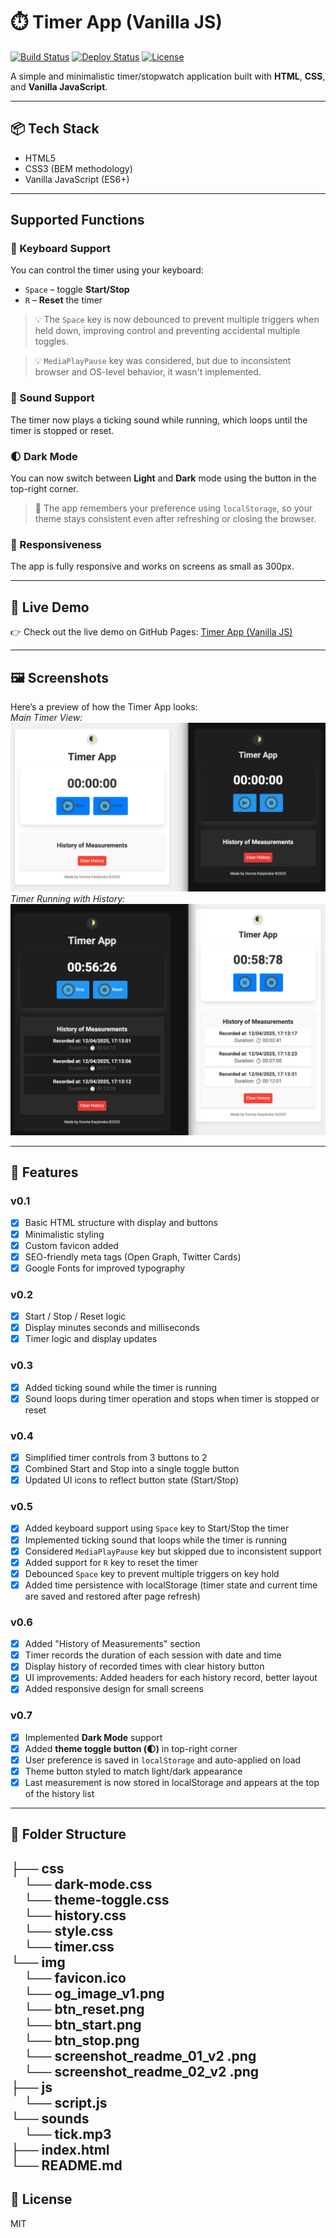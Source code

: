 # ⏱️ Timer App (Vanilla JS)

[![Build Status](https://img.shields.io/github/workflow/status/Dor-Ka/frontend-vanilla-js-timer-app/CI)](https://github.com/Dor-Ka/frontend-vanilla-js-timer-app/actions)
[![Deploy Status](https://img.shields.io/website?url=https%3A%2F%2Fdor-ka.github.io/frontend-vanilla-js-timer-app)](https://dor-ka.github.io/frontend-vanilla-js-timer-app)
[![License](https://img.shields.io/github/license/Dor-Ka/frontend-vanilla-js-timer-app)](https://opensource.org/licenses/MIT)

A simple and minimalistic timer/stopwatch application built with **HTML**, **CSS**, and **Vanilla JavaScript**.

---

## 📦 Tech Stack

- HTML5
- CSS3 (BEM methodology)
- Vanilla JavaScript (ES6+)

---

## Supported Functions

### 🎹 Keyboard Support

You can control the timer using your keyboard:

- `Space` – toggle **Start/Stop**
- `R` – **Reset** the timer

> 💡 The `Space` key is now debounced to prevent multiple triggers when held down, improving control and preventing accidental multiple toggles.

> 💡 `MediaPlayPause` key was considered, but due to inconsistent browser and OS-level behavior, it wasn't implemented.

### 📢 Sound Support

The timer now plays a ticking sound while running, which loops until the timer is stopped or reset.

### 🌓 Dark Mode

You can now switch between **Light** and **Dark** mode using the button in the top-right corner.

> 🌙 The app remembers your preference using `localStorage`, so your theme stays consistent even after refreshing or closing the browser.

### 📱 Responsiveness

The app is fully responsive and works on screens as small as 300px.

---

## 🚀 Live Demo

👉 Check out the live demo on GitHub Pages: [Timer App (Vanilla JS)](https://dor-ka.github.io/frontend-vanilla-js-timer-app/)


---

## 🖼️ Screenshots

Here’s a preview of how the Timer App looks:   
*Main Timer View:*
![Screenshot 1](./img/screenshot_readme_01_v2.png)
*Timer Running with History:*
![Screenshot 2](/img/screenshot_readme_02_v2.png)

---

## 🔧 Features

### v0.1

- [x] Basic HTML structure with display and buttons
- [x] Minimalistic styling
- [x] Custom favicon added
- [x] SEO-friendly meta tags (Open Graph, Twitter Cards)
- [x] Google Fonts for improved typography

### v0.2

- [x] Start / Stop / Reset logic
- [x] Display minutes seconds and milliseconds
- [x] Timer logic and display updates

### v0.3

- [x] Added ticking sound while the timer is running
- [x] Sound loops during timer operation and stops when timer is stopped or reset

### v0.4

- [x] Simplified timer controls from 3 buttons to 2
- [x] Combined Start and Stop into a single toggle button
- [x] Updated UI icons to reflect button state (Start/Stop)

### v0.5

- [x] Added keyboard support using `Space` key to Start/Stop the timer
- [x] Implemented ticking sound that loops while the timer is running
- [x] Considered `MediaPlayPause` key but skipped due to inconsistent support
- [x] Added support for `R` key to reset the timer
- [x] Debounced `Space` key to prevent multiple triggers on key hold
- [x] Added time persistence with localStorage (timer state and current time are saved and restored after page refresh)

### v0.6

- [x] Added "History of Measurements" section
- [x] Timer records the duration of each session with date and time
- [x] Display history of recorded times with clear history button
- [x] UI improvements: Added headers for each history record, better layout
- [x] Added responsive design for small screens

### v0.7

- [x] Implemented **Dark Mode** support
- [x] Added **theme toggle button (🌓)** in top-right corner
- [x] User preference is saved in `localStorage` and auto-applied on load
- [x] Theme button styled to match light/dark appearance
- [x] Last measurement is now stored in localStorage and appears at the top of the history list

---

## 📁 Folder Structure

├── css   
&emsp;└── dark-mode.css  
&emsp;└── theme-toggle.css  
&emsp;└── history.css  
&emsp;└── style.css   
&emsp;└── timer.css   
└── img         
&emsp;└── favicon.ico   
&emsp;└── og_image_v1.png  
&emsp;└── btn_reset.png  
&emsp;└── btn_start.png  
&emsp;└── btn_stop.png  
&emsp;└── screenshot_readme_01_v2 .png  
&emsp;└── screenshot_readme_02_v2 .png  
├── js   
&emsp;└── script.js     
└── sounds         
&emsp;└── tick.mp3   
├── index.html    
└── README.md
---

## 📄 License

MIT
